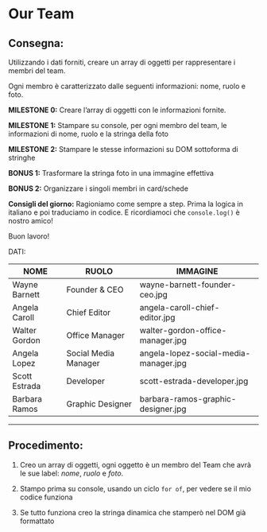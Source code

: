 Our Team
===

## Consegna:

Utilizzando i dati forniti, creare un array di oggetti per rappresentare i membri del team.

Ogni membro è caratterizzato dalle seguenti informazioni: nome, ruolo e foto.

**MILESTONE 0:**
Creare l’array di oggetti con le informazioni fornite.

**MILESTONE 1:**
Stampare su console, per ogni membro del team, le informazioni di nome, ruolo e la stringa della foto

**MILESTONE 2:**
Stampare le stesse informazioni su DOM sottoforma di stringhe

**BONUS 1:**
Trasformare la stringa foto in una immagine effettiva

**BONUS 2:**
Organizzare i singoli membri in card/schede

**Consigli del giorno:**
Ragioniamo come sempre a step.
Prima la logica in italiano e poi traduciamo in codice.
E ricordiamoci che `console.log()` è nostro amico!

Buon lavoro!

DATI:

| NOME | RUOLO | IMMAGINE |
| ---     | ---   | ---|
| Wayne Barnett |	Founder & CEO |	wayne-barnett-founder-ceo.jpg |
| Angela Caroll |	Chief Editor	| angela-caroll-chief-editor.jpg |
| Walter Gordon	| Office Manager	| walter-gordon-office-manager.jpg |
| Angela Lopez |	Social Media Manager	| angela-lopez-social-media-manager.jpg |
| Scott Estrada |	Developer	| scott-estrada-developer.jpg |
| Barbara Ramos |	Graphic Designer	| barbara-ramos-graphic-designer.jpg |


___

## Procedimento:

1. Creo un array di oggetti, ogni oggetto è un membro del Team che avrà le sue label: _nome_, _ruolo_ e _foto_.

1. Stampo prima su console, usando un ciclo `for of`, per vedere se il mio codice funziona

1. Se tutto funziona creo la stringa dinamica che stamperò nel DOM già formattato